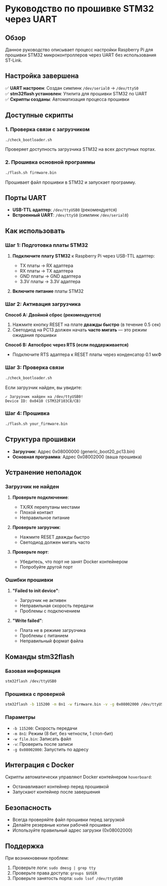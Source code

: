# Руководство по прошивке STM32 через UART

## Обзор

Данное руководство описывает процесс настройки Raspberry Pi для прошивки STM32 микроконтроллеров через UART без использования ST-Link.

## Настройка завершена

✅ **UART настроен**: Создан симлинк `/dev/serial0` → `/dev/ttyS0`  
✅ **stm32flash установлен**: Утилита для прошивки STM32 по UART  
✅ **Скрипты созданы**: Автоматизация процесса прошивки  

## Доступные скрипты

### 1. Проверка связи с загрузчиком
```bash
./check_bootloader.sh
```
Проверяет доступность загрузчика STM32 на всех доступных портах.

### 2. Прошивка основной программы
```bash
./flash.sh firmware.bin
```
Прошивает файл прошивки в STM32 и запускает программу.

## Порты UART

- **USB-TTL адаптер**: `/dev/ttyUSB0` (рекомендуется)
- **Встроенный UART**: `/dev/ttyS0` (симлинк `/dev/serial0`)

## Как использовать

### Шаг 1: Подготовка платы STM32

1. **Подключите плату STM32** к Raspberry Pi через USB-TTL адаптер:
   - TX платы → RX адаптера
   - RX платы → TX адаптера
   - GND платы → GND адаптера
   - 3.3V платы → 3.3V адаптера

2. **Включите питание** платы STM32

### Шаг 2: Активация загрузчика

**Способ A: Двойной сброс (рекомендуется)**
1. Нажмите кнопку RESET на плате **дважды быстро** (в течение 0.5 сек)
2. Светодиод на PC13 должен начать **часто мигать** — это режим ожидания прошивки

**Способ B: Автосброс через RTS (если поддерживается)**
- Подключите RTS адаптера к RESET платы через конденсатор 0.1 мкФ

### Шаг 3: Проверка связи

```bash
./check_bootloader.sh
```

Если загрузчик найден, вы увидите:
```
✓ Загрузчик найден на /dev/ttyUSB0!
Device ID: 0x0410 (STM32F103C8/CB)
```

### Шаг 4: Прошивка

```bash
./flash.sh your_firmware.bin
```

## Структура прошивки

- **Загрузчик**: Адрес 0x08000000 (generic_boot20_pc13.bin)
- **Основная программа**: Адрес 0x08002000 (ваша прошивка)

## Устранение неполадок

### Загрузчик не найден

1. **Проверьте подключение**:
   - TX/RX перепутаны местами
   - Плохой контакт
   - Неправильное питание

2. **Проверьте загрузчик**:
   - Нажмите RESET дважды быстро
   - Светодиод должен мигать часто

3. **Проверьте порт**:
   - Убедитесь, что порт не занят Docker контейнером
   - Попробуйте другой порт

### Ошибки прошивки

1. **"Failed to init device"**:
   - Загрузчик не активен
   - Неправильная скорость передачи
   - Проблемы с подключением

2. **"Write failed"**:
   - Плата не в режиме загрузчика
   - Проблемы с питанием
   - Неправильный формат файла

## Команды stm32flash

### Базовая информация
```bash
stm32flash /dev/ttyUSB0
```

### Прошивка с проверкой
```bash
stm32flash -b 115200 -m 8n1 -w firmware.bin -v -g 0x08002000 /dev/ttyUSB0
```

### Параметры
- `-b 115200`: Скорость передачи
- `-m 8n1`: Режим (8 бит, без четности, 1 стоп-бит)
- `-w file.bin`: Записать файл
- `-v`: Проверить после записи
- `-g 0x08002000`: Запустить по адресу

## Интеграция с Docker

Скрипты автоматически управляют Docker контейнером `hoverboard`:
- Останавливают контейнер перед прошивкой
- Запускают контейнер после завершения

## Безопасность

- Всегда проверяйте файл прошивки перед загрузкой
- Делайте резервные копии рабочей прошивки
- Используйте правильный адрес загрузки (0x08002000)

## Поддержка

При возникновении проблем:
1. Проверьте логи: `sudo dmesg | grep tty`
2. Проверьте права доступа: `groups $USER`
3. Проверьте занятость порта: `sudo lsof /dev/ttyUSB0`
